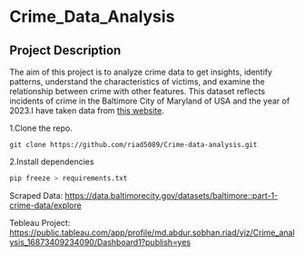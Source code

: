 # Crime_Data_Analysis
## Project Description
The aim of this project is to analyze crime data to get insights, identify patterns, understand the characteristics of victims, and examine the relationship between crime with other features. This dataset reflects incidents of crime in the Baltimore City of Maryland of USA and the year of 2023.I have taken data from [this website](https://data.baltimorecity.gov/datasets/baltimore::part-1-crime-data/about).

1.Clone the repo.
```beshv
git clone https://github.com/riad5089/Crime-data-analysis.git
```
2.Install dependencies
```bash
pip freeze > requirements.txt
```
Scraped Data: https://data.baltimorecity.gov/datasets/baltimore::part-1-crime-data/explore

Tebleau Project: https://public.tableau.com/app/profile/md.abdur.sobhan.riad/viz/Crime_analysis_16873409234090/Dashboard1?publish=yes
